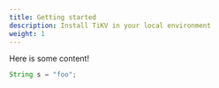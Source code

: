 ```yaml
---
title: Getting started
description: Install TiKV in your local environment
weight: 1
---
```


Here is some content!

```java
String s = "foo";
```
